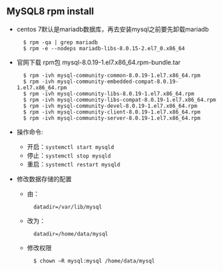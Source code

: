 ## MySQL8 rpm install
- centos 7默认是mariadb数据库，再去安装mysql之前要先卸载mariadb

		$ rpm -qa | grep mariadb
		$ rpm -e --nodeps mariadb-libs-8.0.15-2.el7_0.x86_64
- 官网下载 rpm包 mysql-8.0.19-1.el7.x86_64.rpm-bundle.tar

        $ rpm -ivh mysql-community-common-8.0.19-1.el7.x86_64.rpm
        $ rpm -ivh mysql-community-embedded-compat-8.0.19-1.el7.x86_64.rpm
        $ rpm -ivh mysql-community-libs-8.0.19-1.el7.x86_64.rpm
        $ rpm -ivh mysql-community-libs-compat-8.0.19-1.el7.x86_64.rpm
        $ rpm -ivh mysql-community-devel-8.0.19-1.el7.x86_64.rpm
        $ rpm -ivh mysql-community-client-8.0.19-1.el7.x86_64.rpm
        $ rpm -ivh mysql-community-server-8.0.19-1.el7.x86_64.rpm
- 操作命令:
	- 开启：`systemctl start mysqld`
	- 停止：`systemctl stop mysqld`
	- 重启：`systemctl restart mysqld`
- 修改数据存储的配置
    - 由：
    
    		datadir=/var/lib/mysql
    - 改为：
    	
        	datadir=/home/data/mysql
	- 修改权限
     
     		$ chown –R mysql:mysql /home/data/mysql



